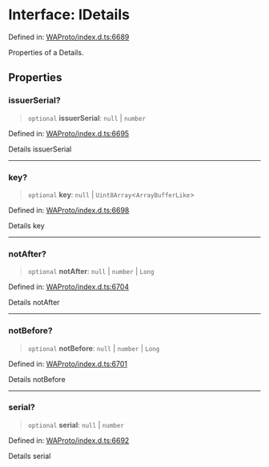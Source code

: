 # Interface: IDetails

Defined in: [WAProto/index.d.ts:6689](https://github.com/Fokusdotid/Baileys/blob/d7495b24bcd136e35724329fba661cfcc0bc8eed/WAProto/index.d.ts#L6689)

Properties of a Details.

## Properties

### issuerSerial?

> `optional` **issuerSerial**: `null` \| `number`

Defined in: [WAProto/index.d.ts:6695](https://github.com/Fokusdotid/Baileys/blob/d7495b24bcd136e35724329fba661cfcc0bc8eed/WAProto/index.d.ts#L6695)

Details issuerSerial

***

### key?

> `optional` **key**: `null` \| `Uint8Array`\<`ArrayBufferLike`\>

Defined in: [WAProto/index.d.ts:6698](https://github.com/Fokusdotid/Baileys/blob/d7495b24bcd136e35724329fba661cfcc0bc8eed/WAProto/index.d.ts#L6698)

Details key

***

### notAfter?

> `optional` **notAfter**: `null` \| `number` \| `Long`

Defined in: [WAProto/index.d.ts:6704](https://github.com/Fokusdotid/Baileys/blob/d7495b24bcd136e35724329fba661cfcc0bc8eed/WAProto/index.d.ts#L6704)

Details notAfter

***

### notBefore?

> `optional` **notBefore**: `null` \| `number` \| `Long`

Defined in: [WAProto/index.d.ts:6701](https://github.com/Fokusdotid/Baileys/blob/d7495b24bcd136e35724329fba661cfcc0bc8eed/WAProto/index.d.ts#L6701)

Details notBefore

***

### serial?

> `optional` **serial**: `null` \| `number`

Defined in: [WAProto/index.d.ts:6692](https://github.com/Fokusdotid/Baileys/blob/d7495b24bcd136e35724329fba661cfcc0bc8eed/WAProto/index.d.ts#L6692)

Details serial
